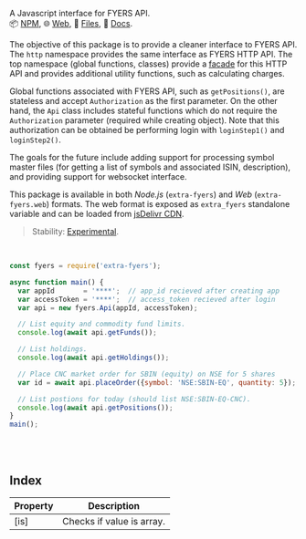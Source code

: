 A Javascript interface for FYERS API.<br>
📦 [NPM](https://www.npmjs.com/package/extra-fyers),
🌐 [Web](https://www.npmjs.com/package/extra-fyers.web),
📜 [Files](https://unpkg.com/extra-fyers/),
📰 [Docs](https://nodef.github.io/extra-fyers/).

The objective of this package is to provide a cleaner interface to FYERS API.
The `http` namespace provides the same interface as FYERS HTTP API. The top
namespace (global functions, classes) provide a [facade] for this HTTP API
and provides additional utility functions, such as calculating charges.

Global functions associated with FYERS API, such as `getPositions()`, are
stateless and accept `Authorization` as the first parameter. On the other
hand, the `Api` class includes stateful functions which do not require
the `Authorization` parameter (required while creating object). Note that
this authorization can be obtained be performing login with `loginStep1()`
and `loginStep2()`.

The goals for the future include adding support for processing symbol master
files (for getting a list of symbols and associated ISIN, description), and
providing support for websocket interface.

This package is available in both *Node.js* (`extra-fyers`) and *Web*
(`extra-fyers.web`) formats. The web format is exposed as `extra_fyers`
standalone variable and can be loaded from [jsDelivr CDN].

> Stability: [Experimental](https://www.youtube.com/watch?v=L1j93RnIxEo).

[facade]: https://en.wikipedia.org/wiki/Facade_pattern
[jsDelivr CDN]: https://cdn.jsdelivr.net/npm/extra-fyers.web/index.js

<br>

```javascript
const fyers = require('extra-fyers');

async function main() {
  var appId       = '****';  // app_id recieved after creating app
  var accessToken = '****';  // access_token recieved after login
  var api = new fyers.Api(appId, accessToken);

  // List equity and commodity fund limits.
  console.log(await api.getFunds());

  // List holdings.
  console.log(await api.getHoldings());

  // Place CNC market order for SBIN (equity) on NSE for 5 shares
  var id = await api.placeOrder({symbol: 'NSE:SBIN-EQ', quantity: 5});

  // List postions for today (should list NSE:SBIN-EQ-CNC).
  console.log(await api.getPositions());
}
main();
```

<br>
<br>




## Index

| Property       | Description                                     |
| -------------- | ----------------------------------------------- |
| [is]           | Checks if value is array.                       |

<br>
<br>
